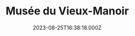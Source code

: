 ---
date: 2023-08-25T16:38:18.000Z
title: Musée du Vieux-Manoir
latitude: 49.022259
longitude: 0.406547
url: http://www.mairie-orbec.fr
category: checkin
---